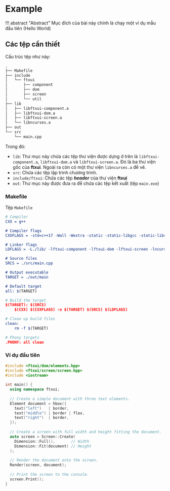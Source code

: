 # Example

!!! abstract "Abstract"
    Mục đích của bài này chính là chạy một ví dụ mẫu đầu tiên (Hello World)

## Các tệp cần thiết

Cấu trúc tệp như này:

```txt
.
├── Makefile
├── include
│   └── ftxui
│       ├── component
│       ├── dom
│       ├── screen
│       └── util
├── lib
│   ├── libftxui-component.a
│   ├── libftxui-dom.a
│   ├── libftxui-screen.a
│   └── libncurses.a
├── out
└── src
    └── main.cpp
```

Trong đó:

- `lib`: Thư mục này chứa các tệp thư viện được dựng ở trên là `libftxui-component.a`, `libftxui-dom.a` và `libftxui-screen.a`. Đó là ba thư viện gốc của __ftxui__. Ngoài ra còn có một thư viện `libncurses.a` để vẽ.
- `src`: Chứa các tệp lập trình chương trình.
- `include/ftxui`: Chứa các tệp ___header___ của thư viện __ftxui__
- `out`: Thư mục này được đưa ra để chứa các tệp kết xuất (tệp `main.exe`)

### Makefile

Tệp `Makefile`

```cmake title="Makefile"
# Compiler
CXX = g++

# Compiler flags
CXXFLAGS = -std=c++17 -Wall -Wextra -static -static-libgcc -static-libstdc++ -I./include/

# Linker flags
LDFLAGS = -L./lib/ -lftxui-component -lftxui-dom -lftxui-screen -lncurses

# Source files
SRCS = ./src/main.cpp

# Output executable
TARGET = ./out/main

# Default target
all: $(TARGET)

# Build the target
$(TARGET): $(SRCS)
	$(CXX) $(CXXFLAGS) -o $(TARGET) $(SRCS) $(LDFLAGS)

# Clean up build files
clean:
	rm -f $(TARGET)

# Phony targets
.PHONY: all clean
```

### Ví dụ đầu tiên

```cpp title="main.cpp"
#include <ftxui/dom/elements.hpp>
#include <ftxui/screen/screen.hpp>
#include <iostream>
 
int main() {
  using namespace ftxui;
 
  // Create a simple document with three text elements.
  Element document = hbox({
    text("left")   | border,
    text("middle") | border | flex,
    text("right")  | border,
  });
 
  // Create a screen with full width and height fitting the document.
  auto screen = Screen::Create(
    Dimension::Full(),       // Width
    Dimension::Fit(document) // Height
  );
 
  // Render the document onto the screen.
  Render(screen, document);
 
  // Print the screen to the console.
  screen.Print();
}
```